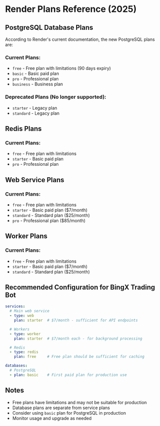 # Render Plans Reference (2025)

## PostgreSQL Database Plans

According to Render's current documentation, the new PostgreSQL plans are:

### Current Plans:
- `free` - Free plan with limitations (90 days expiry)
- `basic` - Basic paid plan
- `pro` - Professional plan
- `business` - Business plan

### Deprecated Plans (No longer supported):
- `starter` - Legacy plan
- `standard` - Legacy plan

## Redis Plans

### Current Plans:
- `free` - Free plan with limitations
- `starter` - Basic paid plan
- `pro` - Professional plan

## Web Service Plans

### Current Plans:
- `free` - Free plan with limitations
- `starter` - Basic paid plan ($7/month)
- `standard` - Standard plan ($25/month)
- `pro` - Professional plan ($85/month)

## Worker Plans

### Current Plans:
- `free` - Free plan with limitations
- `starter` - Basic paid plan ($7/month)
- `standard` - Standard plan ($25/month)

## Recommended Configuration for BingX Trading Bot

```yaml
services:
  # Main web service
  - type: web
    plan: starter  # $7/month - sufficient for API endpoints

  # Workers
  - type: worker
    plan: starter  # $7/month each - for background processing

  # Redis
  - type: redis
    plan: free     # Free plan should be sufficient for caching

databases:
  # PostgreSQL
  - plan: basic    # First paid plan for production use
```

## Notes

- Free plans have limitations and may not be suitable for production
- Database plans are separate from service plans
- Consider using `basic` plan for PostgreSQL in production
- Monitor usage and upgrade as needed